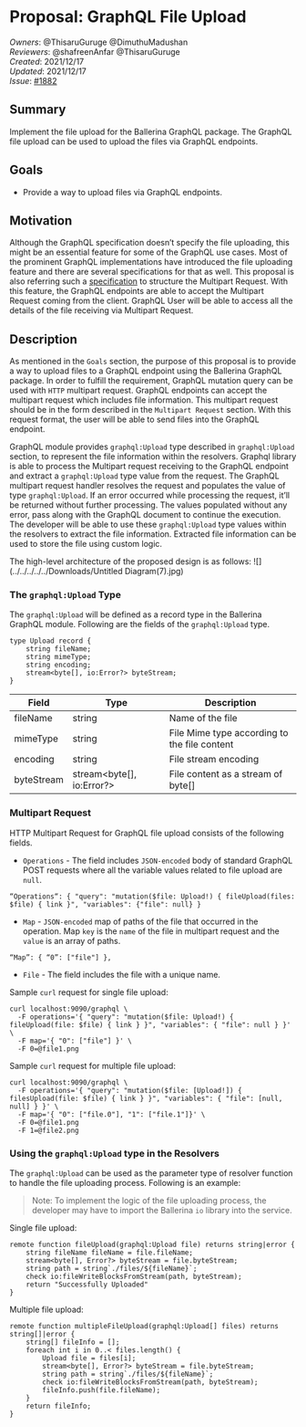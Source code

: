 # Proposal: GraphQL File Upload

_Owners_: @ThisaruGuruge @DimuthuMadushan     
_Reviewers_: @shafreenAnfar @ThisaruGuruge       
_Created_: 2021/12/17   
_Updated_: 2021/12/17     
_Issue_: [#1882](https://github.com/ballerina-platform/ballerina-standard-library/issues/1882)

## Summary
Implement the file upload for the Ballerina GraphQL package. The GraphQL file upload can be used to upload the files via GraphQL endpoints.

## Goals
* Provide a way to upload files via GraphQL endpoints.

## Motivation
Although the GraphQL specification doesn’t specify the file uploading, this might be an essential feature for some of the GraphQL use cases. Most of the prominent GraphQL implementations have introduced the file uploading feature and there are several specifications for that as well. This proposal is also referring such a [specification](https://github.com/jaydenseric/graphql-multipart-request-spec) to structure the Multipart Request. With this feature, the GraphQL endpoints are able to accept the Multipart Request coming from the client. GraphQL User will be able to access all the details of the file receiving via Multipart Request.

## Description
As mentioned in the `Goals` section, the purpose of this proposal is to provide a way to upload files to a GraphQL endpoint using the Ballerina GraphQL package. In order to fulfill the requirement, GraphQL mutation query can be used with `HTTP` multipart request. GraphQL endpoints can accept the multipart request which includes file information. This multipart request should be in the form described in the `Multipart Request` section. With this request format, the user will be able to send files into the GraphQL endpoint.

GraphQL module provides `graphql:Upload` type described in `graphql:Upload` section, to represent the file information within the resolvers. Graphql library is able to process the Multipart request receiving to the GraphQL endpoint and extract a `graphql:Upload` type value from the request. The GraphQL multipart request handler resolves the request and populates the value of type `graphql:Upload`. If an error occurred while processing the request, it’ll be returned without further processing. The values populated without any error, pass along with the GraphQL document to continue the execution. The developer will be able to use these `graphql:Upload` type values within the resolvers to extract the file information. Extracted file information can be used to store the file using custom logic.

The high-level architecture of the proposed design is as follows:
![](../../../../../Downloads/Untitled Diagram(7).jpg)

### The `graphql:Upload` Type
The `graphql:Upload` will be defined as a record type in the Ballerina GraphQL module. Following are the fields of the `graphql:Upload` type.

```ballerina
type Upload record {
    string fileName;
    string mimeType;
    string encoding;
    stream<byte[], io:Error?> byteStream;
}
```
| Field    | 	Type                     |	Description|
|----------|---------------------------|-------------|
| fileName | 	string                   |Name of the file|
| mimeType | 	string                   |File Mime type according to the file content|
| encoding | 	string 	                 |File stream encoding|
| byteStream | stream<byte[], io:Error?>  |File content as a stream of byte[]|

### Multipart Request
HTTP Multipart Request for GraphQL file upload consists of the following fields.

* `Operations` - The field includes `JSON-encoded` body of standard GraphQL POST requests where all the variable values related to file upload are `null`.
```curl
“Operations“: { "query": "mutation($file: Upload!) { fileUpload(files: $file) { link }", "variables": {"file": null} }
```

* `Map` - `JSON-encoded` map of paths of the file that occurred in the operation. Map `key` is the `name` of the file in multipart request and the `value` is an array of paths.
```curl
“Map”: { “0”: ["file"] },
```

* `File` - The field includes the file with a unique name.

Sample `curl` request for single file upload:
```curl
curl localhost:9090/graphql \
  -F operations='{ "query": "mutation($file: Upload!) { fileUpload(file: $file) { link } }", "variables": { "file": null } }' \
  -F map='{ "0": ["file"] }' \
  -F 0=@file1.png
```

Sample `curl` request for multiple file upload:
```curl
curl localhost:9090/graphql \
  -F operations='{ "query": "mutation($file: [Upload!]) { filesUpload(file: $file) { link } }", "variables": { "file": [null, null] } }' \
  -F map='{ "0": ["file.0"], "1": ["file.1"]}' \
  -F 0=@file1.png
  -F 1=@file2.png
```

### Using the `graphql:Upload` type in the Resolvers
The `graphql:Upload` can be used as the parameter type of resolver function to handle the file uploading process. Following is an example:

>Note: To implement the logic of the file uploading process, the developer may have to import the Ballerina `io` library into the service.

Single file upload:
```ballerina
remote function fileUpload(graphql:Upload file) returns string|error {
    string fileName fileName = file.fileName;
    stream<byte[], Error?> byteStream = file.byteStream;
    string path = string`./files/${fileName}`;
    check io:fileWriteBlocksFromStream(path, byteStream);
    return "Successfully Uploaded"
}
```
Multiple file upload:
```ballerina
remote function multipleFileUpload(graphql:Upload[] files) returns string[]|error {
    string[] fileInfo = [];
    foreach int i in 0..< files.length() {
        Upload file = files[i];
        stream<byte[], Error?> byteStream = file.byteStream;
        string path = string`./files/${fileName}`;
        check io:fileWriteBlocksFromStream(path, byteStream);
        fileInfo.push(file.fileName);
    }
    return fileInfo;
}
```
